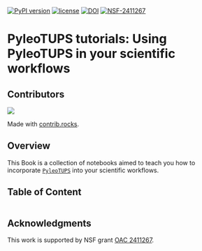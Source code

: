 [![PyPI version](https://badge.fury.io/py/pyleotups.svg)](https://badge.fury.io/py/pyleotups)
[![license](https://img.shields.io/github/license/linkedearth/pyleotupsTutorials.svg)]()
[![DOI](https://zenodo.org/badge/869071109.svg)](https://doi.org/10.5281/zenodo.16923278)
[![NSF-2411267](https://img.shields.io/badge/NSF-2411267-blue.svg)](https://www.nsf.gov/awardsearch/showAward?AWD_ID=2411267)

# PyleoTUPS tutorials: Using PyleoTUPS in your scientific workflows

## Contributors
<a href="https://github.com/LinkedEarth/pyleotupsTutorials/graphs/contributors">
  <img src="https://contrib.rocks/image?repo=LinkedEarth/pyleotupsTutorials" />
</a>

Made with [contrib.rocks](https://contrib.rocks).

## Overview

This Book is a collection of notebooks aimed to teach you how to incorporate [`PyleoTUPS`](https://pyleotups.readthedocs.io/en/latest/) into your scientific workflows.

## Table of Content

```{tableofcontents}
```

## Acknowledgments

This work is supported by NSF grant [OAC 2411267](https://www.nsf.gov/awardsearch/showAward?AWD_ID=2411267&HistoricalAwards=false). 
